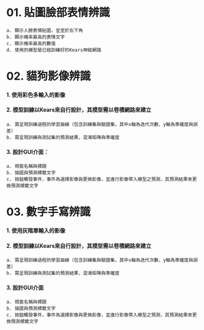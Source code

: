 # 01. 貼圖臉部表情辨識
    a. 顯示人臉表情貼圖，並至於右下角
    b. 顯示機率最高的表情文字
    c. 顯示機率最高的數值
    d. 使用的模型是已經訓練好的Kears神經網路

# 02. 貓狗影像辨識
#### 1. 使用彩色多輸入的影像
#### 2. 模型訓練以Kears來自行設計，其模型需以卷積網路來建立
    a. 需呈現訓練過程的學習曲線（包含訓練集與驗證集，其中x軸為迭代次數，y軸為準確度與誤差）
    b. 需呈現訓練與測試集的預測結果，混淆矩陣與準確度
#### 3. 設計GUI介面：
    a. 視窗名稱與標題
    b. 插圖與預測標籤文字
    c. 按鈕觸發事件，事件為選擇影像與更換影像，並進行影像帶入模型之預測，其預測結果來更換預測標籤文字

# 03. 數字手寫辨識
#### 1. 使用灰階單輸入的影像
#### 2. 模型訓練以Kears來自行設計，其模型需以卷積網路來建立
    a. 需呈現訓練過程的學習曲線（包含訓練集與驗證集，其中x軸為迭代次數，y軸為準確度與誤差）
    b. 需呈現訓練與測試集的預測結果，混淆矩陣與準確度
#### 3. 設計GUI介面
    a. 視窗名稱與標題
    b. 插圖與預測標籤文字
    c. 按鈕觸發事件，事件為選擇影像與更換影像，並進行影像帶入模型之預測，其預測結果來更換預測標籤文字

